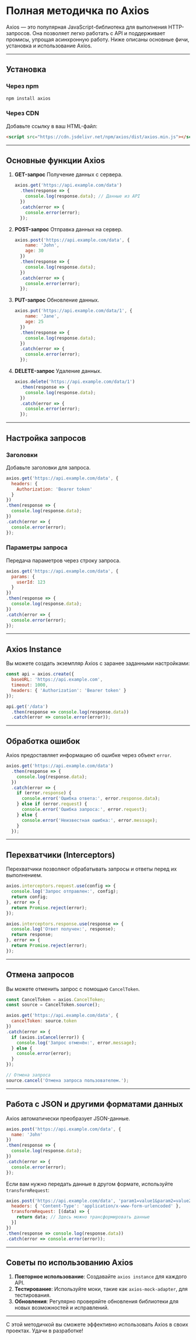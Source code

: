 
# Полная методичка по Axios

Axios — это популярная JavaScript-библиотека для выполнения HTTP-запросов. Она позволяет легко работать с API и поддерживает промисы, упрощая асинхронную работу. Ниже описаны основные фичи, установка и использование Axios.

---

## Установка

### Через npm
```bash
npm install axios
```

### Через CDN
Добавьте ссылку в ваш HTML-файл:
```html
<script src="https://cdn.jsdelivr.net/npm/axios/dist/axios.min.js"></script>
```

---

## Основные функции Axios

1. **GET-запрос**
   Получение данных с сервера.
   ```javascript
   axios.get('https://api.example.com/data')
     .then(response => {
       console.log(response.data); // Данные из API
     })
     .catch(error => {
       console.error(error);
     });
   ```

2. **POST-запрос**
   Отправка данных на сервер.
   ```javascript
   axios.post('https://api.example.com/data', {
       name: 'John',
       age: 30
     })
     .then(response => {
       console.log(response.data);
     })
     .catch(error => {
       console.error(error);
     });
   ```

3. **PUT-запрос**
   Обновление данных.
   ```javascript
   axios.put('https://api.example.com/data/1', {
       name: 'Jane',
       age: 25
     })
     .then(response => {
       console.log(response.data);
     })
     .catch(error => {
       console.error(error);
     });
   ```

4. **DELETE-запрос**
   Удаление данных.
   ```javascript
   axios.delete('https://api.example.com/data/1')
     .then(response => {
       console.log(response.data);
     })
     .catch(error => {
       console.error(error);
     });
   ```

---

## Настройка запросов

### Заголовки
Добавьте заголовки для запроса.
```javascript
axios.get('https://api.example.com/data', {
  headers: {
    Authorization: 'Bearer token'
  }
})
.then(response => {
  console.log(response.data);
})
.catch(error => {
  console.error(error);
});
```

### Параметры запроса
Передача параметров через строку запроса.
```javascript
axios.get('https://api.example.com/data', {
  params: {
    userId: 123
  }
})
.then(response => {
  console.log(response.data);
})
.catch(error => {
  console.error(error);
});
```

---

## Axios Instance

Вы можете создать экземпляр Axios с заранее заданными настройками:
```javascript
const api = axios.create({
  baseURL: 'https://api.example.com',
  timeout: 1000,
  headers: { 'Authorization': 'Bearer token' }
});

api.get('/data')
  .then(response => console.log(response.data))
  .catch(error => console.error(error));
```

---

## Обработка ошибок

Axios предоставляет информацию об ошибке через объект `error`.
```javascript
axios.get('https://api.example.com/data')
  .then(response => {
    console.log(response.data);
  })
  .catch(error => {
    if (error.response) {
      console.error('Ошибка ответа:', error.response.data);
    } else if (error.request) {
      console.error('Ошибка запроса:', error.request);
    } else {
      console.error('Неизвестная ошибка:', error.message);
    }
  });
```

---

## Перехватчики (Interceptors)

Перехватчики позволяют обрабатывать запросы и ответы перед их выполнением.
```javascript
axios.interceptors.request.use(config => {
  console.log('Запрос отправлен:', config);
  return config;
}, error => {
  return Promise.reject(error);
});

axios.interceptors.response.use(response => {
  console.log('Ответ получен:', response);
  return response;
}, error => {
  return Promise.reject(error);
});
```

---

## Отмена запросов

Вы можете отменить запрос с помощью `CancelToken`.
```javascript
const CancelToken = axios.CancelToken;
const source = CancelToken.source();

axios.get('https://api.example.com/data', {
  cancelToken: source.token
})
.catch(error => {
  if (axios.isCancel(error)) {
    console.log('Запрос отменён:', error.message);
  } else {
    console.error(error);
  }
});

// Отмена запроса
source.cancel('Отмена запроса пользователем.');
```

---

## Работа с JSON и другими форматами данных

Axios автоматически преобразует JSON-данные.
```javascript
axios.post('https://api.example.com/data', {
  name: 'John'
})
.then(response => {
  console.log(response.data);
})
.catch(error => {
  console.error(error);
});
```

Если вам нужно передать данные в другом формате, используйте `transformRequest`:
```javascript
axios.post('https://api.example.com/data', 'param1=value1&param2=value2', {
  headers: { 'Content-Type': 'application/x-www-form-urlencoded' },
  transformRequest: [(data) => {
    return data; // Здесь можно трансформировать данные
  }]
})
.then(response => console.log(response.data))
.catch(error => console.error(error));
```

---

## Советы по использованию Axios

1. **Повторное использование**: Создавайте `axios instance` для каждого API.
2. **Тестирование**: Используйте моки, такие как `axios-mock-adapter`, для тестирования.
3. **Обновления**: Регулярно проверяйте обновления библиотеки для новых возможностей и исправлений.

---

С этой методичкой вы сможете эффективно использовать Axios в своих проектах. Удачи в разработке!
